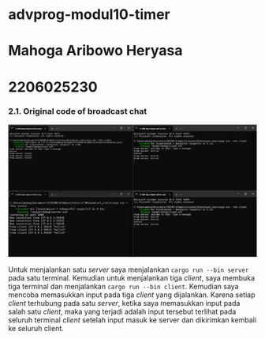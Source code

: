 # advprog-modul10-timer

# Mahoga Aribowo Heryasa

# 2206025230

### 2.1. Original code of broadcast chat

![2.1. Original code of broadcast chat](assets/images/2.1.png)

Untuk menjalankan satu *server* saya menjalankan `cargo run --bin server` pada satu terminal. Kemudian untuk menjalankan tiga *client*, saya membuka tiga terminal dan menjalankan `cargo run --bin client`. Kemudian saya mencoba memasukkan input pada tiga *client* yang dijalankan. Karena setiap *client* terhubung pada satu *server*, ketika saya memasukkan input pada salah satu *client*, maka yang terjadi adalah input tersebut terlihat pada seluruh terminal *client* setelah input masuk ke server dan dikirimkan kembali ke seluruh client.  